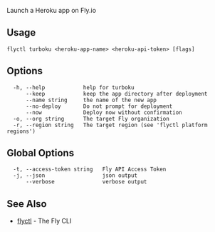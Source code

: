 Launch a Heroku app on Fly.io

## Usage
~~~
flyctl turboku <heroku-app-name> <heroku-api-token> [flags]
~~~

## Options

~~~
  -h, --help            help for turboku
      --keep            keep the app directory after deployment
      --name string     the name of the new app
      --no-deploy       Do not prompt for deployment
      --now             Deploy now without confirmation
  -o, --org string      The target Fly organization
  -r, --region string   The target region (see 'flyctl platform regions')
~~~

## Global Options

~~~
  -t, --access-token string   Fly API Access Token
  -j, --json                  json output
      --verbose               verbose output
~~~

## See Also

* [flyctl](/docs/flyctl/help/)	 - The Fly CLI

